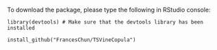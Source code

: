 To download the package, please type the following in RStudio console:

```
library(devtools) # Make sure that the devtools library has been installed

install_github("FrancesChun/TSVineCopula")
```
